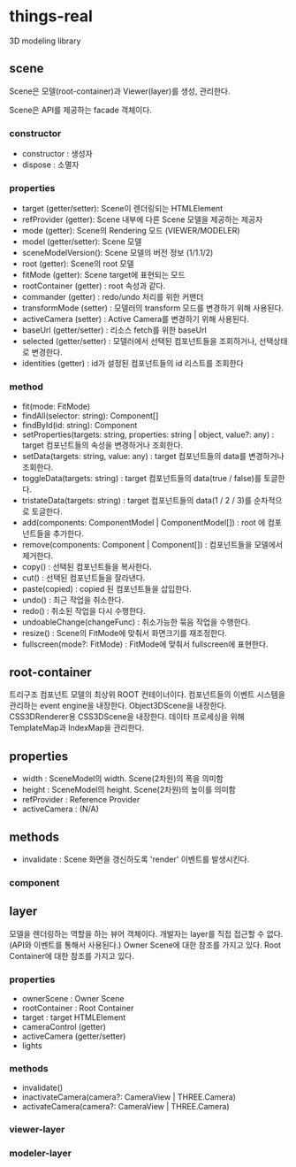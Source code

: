 # things-real

3D modeling library

## scene

Scene은 모델(root-container)과 Viewer(layer)를 생성, 관리한다.

Scene은 API를 제공하는 facade 객체이다.

### constructor

- constructor : 생성자
- dispose : 소멸자

### properties

- target (getter/setter): Scene이 렌더링되는 HTMLElement
- refProvider (getter): Scene 내부에 다른 Scene 모델을 제공하는 제공자
- mode (getter): Scene의 Rendering 모드 (VIEWER/MODELER)
- model (getter/setter): Scene 모델
- sceneModelVersion(): Scene 모델의 버전 정보 (1/1.1/2)
- root (getter): Scene의 root 모델
- fitMode (getter): Scene target에 표현되는 모드
- rootContainer (getter) : root 속성과 같다.
- commander (getter) : redo/undo 처리를 위한 커맨더
- transformMode (setter) : 모델러의 transform 모드를 변경하기 위해 사용된다.
- activeCamera (setter) : Active Camera를 변경하기 위해 사용된다.
- baseUrl (getter/setter) : 리소스 fetch를 위한 baseUrl
- selected (getter/setter) : 모델러에서 선택된 컴포넌트들을 조회하거나, 선택상태로 변경한다.
- identities (getter) : id가 설정된 컴포넌트들의 id 리스트를 조회한다

### method

- fit(mode: FitMode)
- findAll(selector: string): Component[]
- findById(id: string): Component
- setProperties(targets: string, properties: string | object, value?: any) : target 컴포넌트들의 속성을 변경하거나 조회한다.
- setData(targets: string, value: any) : target 컴포넌트들의 data를 변경하거나 조회한다.
- toggleData(targets: string) : target 컴포넌트들의 data(true / false)를 토글한다.
- tristateData(targets: string) : target 컴포넌트들의 data(1 / 2 / 3)를 순차적으로 토글한다.
- add(components: ComponentModel | ComponentModel[]) : root 에 컴포넌트들을 추가한다.
- remove(components: Component | Component[]) : 컴포넌트들을 모델에서 제거한다.
- copy() : 선택된 컴포넌트들을 복사한다.
- cut() : 선택된 컴포넌트들을 잘라낸다.
- paste(copied) : copied 된 컴포넌트들을 삽입한다.
- undo() : 최근 작업을 취소한다.
- redo() : 취소된 작업을 다시 수행한다.
- undoableChange(changeFunc) : 취소가능한 묶음 작업을 수행한다.
- resize() : Scene의 FitMode에 맞춰서 화면크기를 재조정한다.
- fullscreen(mode?: FitMode) : FitMode에 맞춰서 fullscreen에 표현한다.

## root-container

트리구조 컴포넌트 모델의 최상위 ROOT 컨테이너이다.
컴포넌트들의 이벤트 시스템을 관리하는 event engine을 내장한다.
Object3DScene을 내장한다.
CSS3DRenderer용 CSS3DScene을 내장한다.
데이타 프로세싱을 위해 TemplateMap과 IndexMap을 관리한다.

## properties

- width : SceneModel의 width. Scene(2차원)의 폭을 의미함
- height : SceneModel의 height. Scene(2차원)의 높이를 의미함
- refProvider : Reference Provider
- activeCamera : (N/A)

## methods

- invalidate : Scene 화면을 갱신하도록 'render' 이벤트를 발생시킨다.

### component

## layer

모델을 렌더링하는 역할을 하는 뷰어 객체이다.
개발자는 layer를 직접 접근할 수 없다.(API와 이벤트를 통해서 사용된다.)
Owner Scene에 대한 참조를 가지고 있다.
Root Container에 대한 참조를 가지고 있다.

### properties

- ownerScene : Owner Scene
- rootContainer : Root Container
- target : target HTMLElement
- cameraControl (getter)
- activeCamera (getter/setter)
- lights

### methods

- invalidate()
- inactivateCamera(camera?: CameraView | THREE.Camera)
- activateCamera(camera?: CameraView | THREE.Camera)

### viewer-layer

### modeler-layer

